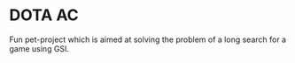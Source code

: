 # DOTA AC
Fun pet-project which is aimed at solving the problem of a long search for a game using GSI.
